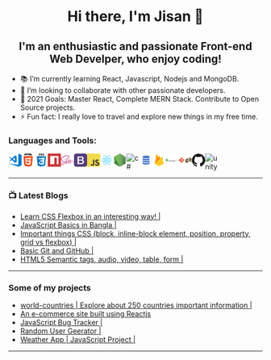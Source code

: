 <h1 align="center"> Hi there, I'm Jisan 👋</h1>

<h2 align="center"> I'm an enthusiastic and passionate Front-end Web Develper, who enjoy coding!</h2>

- 📚 I’m currently learning React, Javascript, Nodejs and MongoDB.
- 👯 I’m looking to collaborate with other passionate developers.
- 🥅 2021 Goals: Master React, Complete MERN Stack. Contribute to Open Source projects.
- ⚡ Fun fact: I really love to travel and explore new things in my free time.

### Languages and Tools:

<img align="left" alt="Visual Studio Code" width="26px" src="https://raw.githubusercontent.com/github/explore/80688e429a7d4ef2fca1e82350fe8e3517d3494d/topics/visual-studio-code/visual-studio-code.png" />
<img align="left" alt="HTML5" width="26px" src="https://raw.githubusercontent.com/github/explore/80688e429a7d4ef2fca1e82350fe8e3517d3494d/topics/html/html.png" />
<img align="left" alt="CSS3" width="26px" src="https://raw.githubusercontent.com/github/explore/80688e429a7d4ef2fca1e82350fe8e3517d3494d/topics/css/css.png" />
<img align="left" alt="npm" width="26px" src="https://raw.githubusercontent.com/github/explore/80688e429a7d4ef2fca1e82350fe8e3517d3494d/topics/npm/npm.png" />
<img align="left" alt="Sass" width="26px" src="https://raw.githubusercontent.com/github/explore/80688e429a7d4ef2fca1e82350fe8e3517d3494d/topics/sass/sass.png" />
<img align="left" alt="bootstap" width="26px" src="https://raw.githubusercontent.com/github/explore/80688e429a7d4ef2fca1e82350fe8e3517d3494d/topics/bootstrap/bootstrap.png" />
<img align="left" alt="JavaScript" width="26px" src="https://raw.githubusercontent.com/github/explore/80688e429a7d4ef2fca1e82350fe8e3517d3494d/topics/javascript/javascript.png" />
<img align="left" alt="React" width="26px" src="https://raw.githubusercontent.com/github/explore/80688e429a7d4ef2fca1e82350fe8e3517d3494d/topics/react/react.png" />
<img align="left" alt="Node.js" width="26px" src="https://raw.githubusercontent.com/github/explore/80688e429a7d4ef2fca1e82350fe8e3517d3494d/topics/nodejs/nodejs.png" />
<img align="left" alt="c#" width="26px" src="https://www.clipartmax.com/png/middle/296-2963807_string-helper-class-c-logo.png" />
<img align="left" alt="SQL" width="26px" src="https://raw.githubusercontent.com/github/explore/80688e429a7d4ef2fca1e82350fe8e3517d3494d/topics/sql/sql.png" />
<img align="left" alt="firebase" width="26px" src="https://raw.githubusercontent.com/github/explore/80688e429a7d4ef2fca1e82350fe8e3517d3494d/topics/firebase/firebase.png" />
<img align="left" alt="MongoDB" width="26px" src="https://raw.githubusercontent.com/github/explore/80688e429a7d4ef2fca1e82350fe8e3517d3494d/topics/mongodb/mongodb.png" />
<img align="left" alt="Git" width="26px" src="https://raw.githubusercontent.com/github/explore/80688e429a7d4ef2fca1e82350fe8e3517d3494d/topics/git/git.png" />
<img align="left" alt="GitHub" width="26px" src="https://raw.githubusercontent.com/github/explore/78df643247d429f6cc873026c0622819ad797942/topics/github/github.png" />
<img align="left" alt="unity" width="26px" src="https://e7.pngegg.com/pngimages/242/418/png-clipart-unity-video-game-logo-augmented-reality-game-engine-others-miscellaneous-angle.png" />

<br />
<br />

---

### 📺 Latest Blogs

<!-- YOUTUBE:START -->

- [Learn CSS Flexbox in an interesting way! |](https://jisanmia.medium.com/learn-css-flexbox-in-an-interesting-way-3ed3c826efb9)
- [JavaScript Basics in Bangla |](https://www.linkedin.com/pulse/day-16-javascript-basics-jisan-mia/)
- [Important things CSS (block, inline-block element, position, property, grid vs flexbox) |](https://www.linkedin.com/pulse/block-inline-block-element-position-property-grid-vs-jisan-mia/)
- [Basic Git and GitHub |](https://www.linkedin.com/pulse/100daycode-day-3-basic-git-github-jisan-mia/)
- [HTML5 Semantic tags, audio, video, table, form |](https://www.linkedin.com/pulse/day-7-html5-semantic-tags-audio-video-table-form-jisan-mia/)
<!-- YOUTUBE:END -->

---

### Some of my projects

- [world-countries | Explore about 250 countries important information |](https://world-countriees.netlify.app/)
- [An e-commerce site built using Reactjs](https://e-shop12.netlify.app/)
- [JavaScript Bug Tracker |](https://jisan-mia.github.io/javascript-bug-tracker/)
- [Random User Geerator |](https://jisan-mia.github.io/random-user-generator-js/)
- [Weather App | JavaScript Project |](https://jisan-mia.github.io/weather-app-js/)

---
